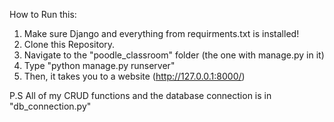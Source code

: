 How to Run this:
1. Make sure Django and everything from requirments.txt is installed!
2. Clone this Repository.
3. Navigate to the "poodle_classroom" folder (the one with manage.py in it)
4. Type "python manage.py runserver"
6. Then, it takes you to a website (http://127.0.0.1:8000/)

P.S All of my CRUD functions and the database connection is in "db_connection.py"